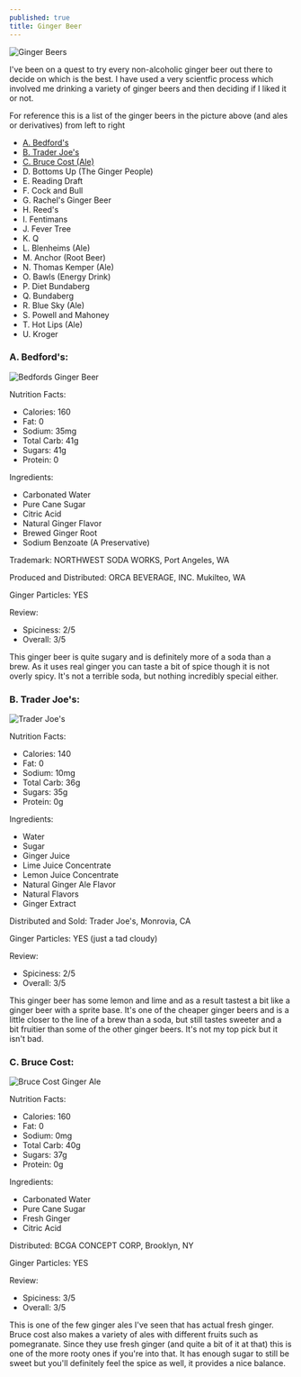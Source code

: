 ```yaml
---
published: true
title: Ginger Beer
---
```


![Ginger Beers]({{site.baseurl}}/img/gingerbeer/GingerBeersCropped.jpg)

I've been on a quest to try every non-alcoholic ginger beer out there to decide on which is the best. I have used a very scientfic process which involved me drinking a variety of ginger beers and then deciding if I liked it or not.

For reference this is a list of the ginger beers in the picture above (and ales or derivatives) from left to right

- [A. Bedford's ](#a-bedfords)
- [B. Trader Joe's](#b-trader-joes)
- [C. Bruce Cost (Ale)](#c-bruce-cost)
- D. Bottoms Up (The Ginger People)
- E. Reading Draft
- F. Cock and Bull
- G. Rachel's Ginger Beer
- H. Reed's
- I. Fentimans
- J. Fever Tree
- K. Q
- L. Blenheims (Ale)
- M. Anchor (Root Beer)
- N. Thomas Kemper (Ale)
- O. Bawls (Energy Drink)
- P. Diet Bundaberg
- Q. Bundaberg
- R. Blue Sky (Ale)
- S. Powell and Mahoney
- T. Hot Lips (Ale)
- U. Kroger

###  **A. Bedford's:** 

![Bedfords Ginger Beer]({{site.baseurl}}/img/gingerbeer/BedfordsGingerBeer.png)

Nutrition Facts:

- Calories: 160
- Fat: 0
- Sodium: 35mg
- Total Carb: 41g
- Sugars: 41g
- Protein: 0

Ingredients:

- Carbonated Water
- Pure Cane Sugar
- Citric Acid
- Natural Ginger Flavor
- Brewed Ginger Root
- Sodium Benzoate (A Preservative)

Trademark: NORTHWEST SODA WORKS, Port Angeles, WA 

Produced and Distributed: ORCA BEVERAGE, INC. Mukilteo, WA

Ginger Particles: YES

Review:

- Spiciness: 2/5
- Overall: 3/5

This ginger beer is quite sugary and is definitely more of a soda than a brew. As it uses real ginger you can taste a bit of spice though it is not overly spicy. It's not a terrible soda, but nothing incredibly special either.

### **B. Trader Joe's:**

![Trader Joe's]({{site.baseurl}}/img/gingerbeer/TraderJoes.jpg)

Nutrition Facts:

- Calories: 140
- Fat: 0
- Sodium: 10mg
- Total Carb: 36g
- Sugars: 35g
- Protein: 0g

Ingredients:

- Water
- Sugar
- Ginger Juice
- Lime Juice Concentrate
- Lemon Juice Concentrate
- Natural Ginger Ale Flavor
- Natural Flavors
- Ginger Extract

Distributed and Sold: Trader Joe's, Monrovia, CA

Ginger Particles: YES (just a tad cloudy)

Review: 

- Spiciness: 2/5
- Overall: 3/5

This ginger beer has some lemon and lime and as a result tastest a bit like a ginger beer with a sprite base. It's one of the cheaper ginger beers and is a little closer to the line of a brew than a soda, but still tastes sweeter and a bit fruitier than some of the other ginger beers. It's not my top pick but it isn't bad.

### **C. Bruce Cost:**

![Bruce Cost Ginger Ale]({{site.baseurl}}/img/gingerbeer/BruceCost.png)

Nutrition Facts:

- Calories: 160
- Fat: 0
- Sodium: 0mg
- Total Carb: 40g
- Sugars: 37g
- Protein: 0g

Ingredients:

- Carbonated Water
- Pure Cane Sugar
- Fresh Ginger
- Citric Acid

Distributed: BCGA CONCEPT CORP, Brooklyn, NY

Ginger Particles: YES

Review: 

- Spiciness: 3/5
- Overall: 3/5

This is one of the few ginger ales I've seen that has actual fresh ginger. Bruce cost also makes a variety of ales with different fruits such as pomegranate. Since they use fresh ginger (and quite a bit of it at that) this is one of the more rooty ones if you're into that. It has enough sugar to still be sweet but you'll definitely feel the spice as well, it provides a nice balance. 
